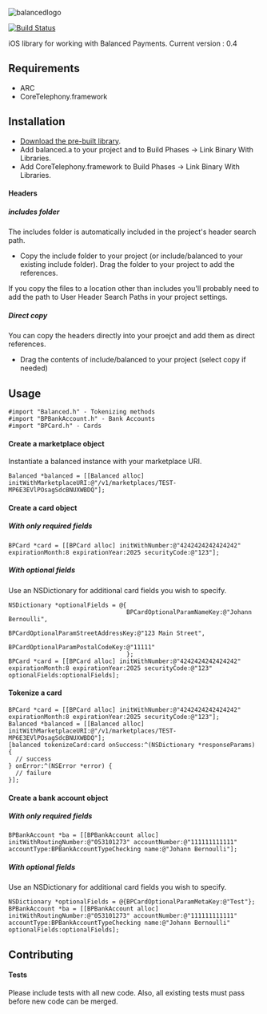 ![balancedlogo](https://www.balancedpayments.com/images/homepage_logo-01.png)

[![Build Status](https://travis-ci.org/balanced/balanced-ios.png)](https://travis-ci.org/balanced/balanced-ios)

iOS library for working with Balanced Payments.
Current version : 0.4

## Requirements

- ARC
- CoreTelephony.framework

## Installation

- [Download the pre-built library](https://github.com/balanced/balanced-ios/releases/0.4).
- Add balanced.a to your project and to Build Phases -> Link Binary With Libraries.
- Add CoreTelephony.framework to Build Phases -> Link Binary With Libraries.

#### Headers

##### includes folder
The includes folder is automatically included in the project's header search path.

- Copy the include folder to your project (or include/balanced to your existing include folder). Drag the folder to your project to add the references.

If you copy the files to a location other than includes you'll probably need to add the path to User Header Search Paths in your project settings.

##### Direct copy
You can copy the headers directly into your proejct and add them as direct references.
- Drag the contents of include/balanced to your project (select copy if needed)

## Usage

    #import "Balanced.h" - Tokenizing methods
    #import "BPBankAccount.h" - Bank Accounts
    #import "BPCard.h" - Cards

#### Create a marketplace object

Instantiate a balanced instance with your marketplace URI.

    Balanced *balanced = [[Balanced alloc] initWithMarketplaceURI:@"/v1/marketplaces/TEST-MP6E3EVlPOsagSdcBNUXWBDQ"];

#### Create a card object

##### With only required fields

    BPCard *card = [[BPCard alloc] initWithNumber:@"4242424242424242" expirationMonth:8 expirationYear:2025 securityCode:@"123"];

##### With optional fields

Use an NSDictionary for additional card fields you wish to specify.

    NSDictionary *optionalFields = @{
                                     BPCardOptionalParamNameKey:@"Johann Bernoulli",
                                     BPCardOptionalParamStreetAddressKey:@"123 Main Street",
                                     BPCardOptionalParamPostalCodeKey:@"11111"
                                     };
    BPCard *card = [[BPCard alloc] initWithNumber:@"4242424242424242" expirationMonth:8 expirationYear:2025 securityCode:@"123" optionalFields:optionalFields];

#### Tokenize a card

    BPCard *card = [[BPCard alloc] initWithNumber:@"4242424242424242" expirationMonth:8 expirationYear:2025 securityCode:@"123"];
    Balanced *balanced = [[Balanced alloc] initWithMarketplaceURI:@"/v1/marketplaces/TEST-MP6E3EVlPOsagSdcBNUXWBDQ"];
    [balanced tokenizeCard:card onSuccess:^(NSDictionary *responseParams) {
      // success
    } onError:^(NSError *error) {
      // failure
    }];

#### Create a bank account object

##### With only required fields

    BPBankAccount *ba = [[BPBankAccount alloc] initWithRoutingNumber:@"053101273" accountNumber:@"111111111111" accountType:BPBankAccountTypeChecking name:@"Johann Bernoulli"];

##### With optional fields

Use an NSDictionary for additional card fields you wish to specify.

    NSDictionary *optionalFields = @{BPCardOptionalParamMetaKey:@"Test"};
    BPBankAccount *ba = [[BPBankAccount alloc] initWithRoutingNumber:@"053101273" accountNumber:@"111111111111" accountType:BPBankAccountTypeChecking name:@"Johann Bernoulli" optionalFields:optionalFields];


## Contributing


#### Tests

Please include tests with all new code. Also, all existing tests must pass before new code can be merged.
